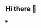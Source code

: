 ## Hi there 👋

<details>
  <summary></summary>
  
  El psy congroo
  
  Eloim Essaim Eloim Essaim
  
  Metatron Ratziel Zaphkiel Zadkiel Camael Michael Haniel Raphael Gabriel Sandalphon
  
  Vanishment This World
  
  ciao hello
  
</details>

<!--
**nkufree/nkufree** is a ✨ _special_ ✨ repository because its `README.md` (this file) appears on your GitHub profile.

Here are some ideas to get you started:

- 🔭 I’m currently working on ...
- 🌱 I’m currently learning ...
- 👯 I’m looking to collaborate on ...
- 🤔 I’m looking for help with ...
- 💬 Ask me about ...
- 📫 How to reach me: ...
- 😄 Pronouns: ...
- ⚡ Fun fact: ...
-->
